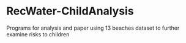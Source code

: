 # RecWater-ChildAnalysis
Programs for analysis and paper using 13 beaches dataset to further examine risks to children
